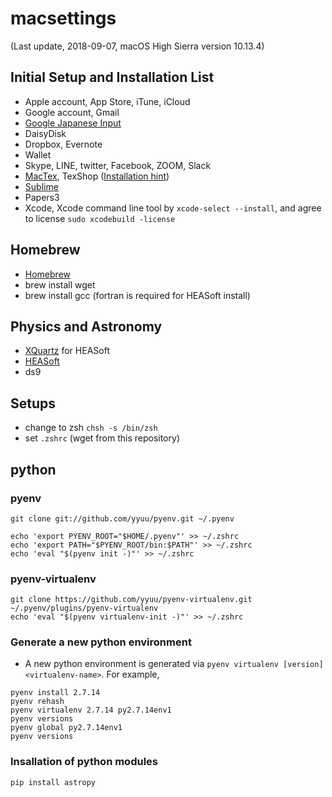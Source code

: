 # macsettings

(Last update, 2018-09-07, macOS High Sierra version 10.13.4)

## Initial Setup and Installation List
- Apple account, App Store, iTune, iCloud
- Google account, Gmail
- [Google Japanese Input](https://www.google.co.jp/ime/)
- DaisyDisk 
- Dropbox, Evernote
- Wallet 
- Skype, LINE, twitter, Facebook, ZOOM, Slack
- [MacTex](http://tug.org/mactex/mactex-download.html), TexShop ([Installation hint](http://osksn2.hep.sci.osaka-u.ac.jp/~taku/osx/install_ptex.html))
- [Sublime](https://www.sublimetext.com)
- Papers3
- Xcode, Xcode command line tool by `xcode-select --install`, and agree to license `sudo xcodebuild -license`

## Homebrew 
- [Homebrew](https://brew.sh)
- brew install wget
- brew install gcc (fortran is required for HEASoft install)

## Physics and Astronomy
- [XQuartz](https://xquartz.macosforge.org) for HEASoft
- [HEASoft](https://heasarc.gsfc.nasa.gov/lheasoft/download.html)
- ds9 

## Setups
- change to zsh `chsh -s /bin/zsh`
- set `.zshrc` (wget from this repository)

## python
### pyenv 
```
git clone git://github.com/yyuu/pyenv.git ~/.pyenv

echo 'export PYENV_ROOT="$HOME/.pyenv"' >> ~/.zshrc
echo 'export PATH="$PYENV_ROOT/bin:$PATH"' >> ~/.zshrc
echo 'eval "$(pyenv init -)"' >> ~/.zshrc
```


### pyenv-virtualenv
```
git clone https://github.com/yyuu/pyenv-virtualenv.git ~/.pyenv/plugins/pyenv-virtualenv
echo 'eval "$(pyenv virtualenv-init -)"' >> ~/.zshrc
```

### Generate a new python environment
- A new python environment is generated via `pyenv virtualenv [version] <virtualenv-name>`. For example, 
```
pyenv install 2.7.14
pyenv rehash
pyenv virtualenv 2.7.14 py2.7.14env1
pyenv versions
pyenv global py2.7.14env1 
pyenv versions
```

### Insallation of python modules
```
pip install astropy
```
